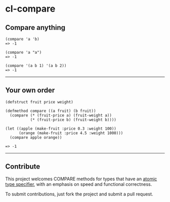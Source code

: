 cl-compare
==========

Compare anything
----------------

```common-lisp
(compare 'a 'b)
=> -1

(compare 'a "a")
=> -1

(compare '(a b 1) '(a b 2))
=> -1
```

---

Your own order
--------------

```common-lisp
(defstruct fruit price weight)

(defmethod compare ((a fruit) (b fruit))
  (compare (* (fruit-price a) (fruit-weight a))
           (* (fruit-price b) (fruit-weight b))))

(let ((apple (make-fruit :price 0.3 :weight 100))
      (orange (make-fruit :price 4.5 :weight 1000)))
  (compare apple orange))

=> -1
```

---

Contribute
----------

This project welcomes COMPARE methods for types that have an
[atomic type specifier][1], with an emphasis on speed and functional
correctness.

[1]: http://www.lispworks.com/documentation/lw51/CLHS/Body/04_bc.htm

To submit contributions, just fork the project and submit a pull
request.

